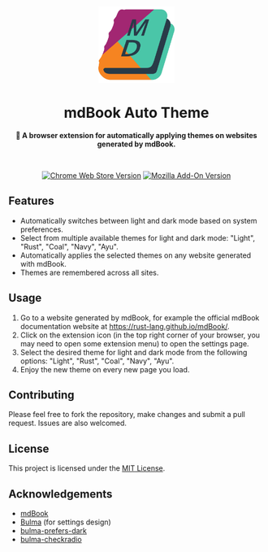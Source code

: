<p align="center">
  <a href="https://github.com/cptpiepmatz/great-on-deck-search">
    <img height="150" src="./icon/icon.svg">
  </a>
</p>
<h1 align="center">mdBook Auto Theme</h1>
<p align="center">
  <b>🎨 A browser extension for automatically applying themes on websites generated by mdBook.</b>
</p>

<br>

<div align="center">

  [![Chrome Web Store Version](https://img.shields.io/chrome-web-store/v/lkdbgbnmahmockjjcjokmnjeeddaoeib?logo=google-chrome&style=for-the-badge)](https://chrome.google.com/webstore/detail/mdbook-auto-theme/lkdbgbnmahmockjjcjokmnjeeddaoeib)
  [![Mozilla Add-On Version](https://img.shields.io/amo/v/mdbook-auto-theme?color=orange&logo=firefox&style=for-the-badge)](https://addons.mozilla.org/firefox/addon/mdbook-auto-theme/)

</div>


## Features
- Automatically switches between light and dark mode based on system preferences.
- Select from multiple available themes for light and dark mode: "Light", "Rust", "Coal", "Navy", "Ayu".
- Automatically applies the selected themes on any website generated with mdBook.
- Themes are remembered across all sites.

## Usage
1. Go to a website generated by mdBook, for example the official mdBook documentation website at https://rust-lang.github.io/mdBook/.
2. Click on the extension icon (in the top right corner of your browser, you may need to open some extension menu) to open the settings page.
3. Select the desired theme for light and dark mode from the following options: "Light", "Rust", "Coal", "Navy", "Ayu".
4. Enjoy the new theme on every new page you load.

## Contributing
Please feel free to fork the repository, make changes and submit a pull request. Issues are also welcomed.

## License
This project is licensed under the [MIT License](https://github.com/cptpiepmatz/mdbook-auto-theme/blob/main/LICENSE).

## Acknowledgements
- [mdBook](https://github.com/rust-lang/mdBook)
- [Bulma](https://bulma.io/) (for settings design)
- [bulma-prefers-dark](https://github.com/jloh/bulma-prefers-dark)
- [bulma-checkradio](https://github.com/Wikiki/bulma-checkradio)
